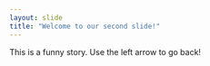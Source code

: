 ```yaml
---
layout: slide
title: "Welcome to our second slide!"
---
```

This is a funny story.
Use the left arrow to go back!
